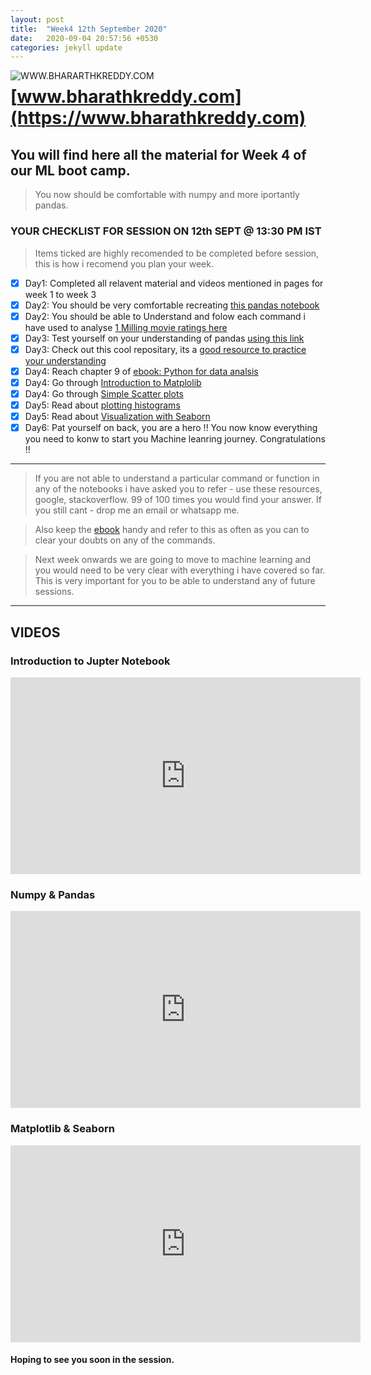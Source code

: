 ```yaml
---
layout: post
title:  "Week4 12th September 2020"
date:   2020-09-04 20:57:56 +0530
categories: jekyll update
---
```


<a href="https://www.bharathkreddy.com"><img align="left" src="https://i.imgur.com/axjt3Qe.png" alt="WWW.BHARARTHKREDDY.COM" title="www.bharathkreddy.com"></a>
# [www.bharathkreddy.com](https://www.bharathkreddy.com)<br>


## You will find here all the material for Week 4 of our ML boot camp. 

> You now should be comfortable with numpy and more iportantly pandas.


### YOUR CHECKLIST FOR SESSION ON 12th SEPT @ 13:30 PM IST


> Items ticked are highly recomended to be completed before session, this is how i recomend you plan your week.


- [x] Day1: Completed all relavent material and videos mentioned in pages for week 1 to week 3
- [x] Day2: You should be very comfortable recreating [this pandas notebook](https://github.com/bharathkreddy/ML-Bootcamp/blob/master/EDA.ipynb)
- [x] Day2: You should be able to Understand and folow each command i have used to analyse [1 Milling movie ratings here](https://github.com/bharathkreddy/ML-Bootcamp/blob/master/MovieLens%201M%20Dataset.ipynb)
- [x] Day3: Test yourself on your understanding of pandas [using this link](https://www.machinelearningplus.com/python/101-pandas-exercises-python/)
- [x] Day3: Check out this cool repositary, its a [good resource to practice your understanding](https://github.com/guipsamora/pandas_exercises#getting-and-knowing)
- [x] Day4: Reach chapter 9 of [ebook: Python for data analsis](https://github.com/bharathkreddy/ML-Bootcamp/blob/master/000%20Python_for_Data_Analysis__Data_Wran(z-lib.org).pdf)
- [x] Day4: Go through [Introduction to Matplolib](https://github.com/bharathkreddy/ML-Bootcamp/blob/master/00%20Introduction-To-Matplotlib.ipynb)
- [x] Day4: Go through [Simple Scatter plots](https://github.com/bharathkreddy/ML-Bootcamp/blob/master/Simple%20Sactter%20Plots.ipynb)
- [x] Day5: Read about [plotting histograms](https://github.com/bharathkreddy/ML-Bootcamp/blob/master/05-Histograms-and-Binnings.ipynb)
- [x] Day5: Read about [Visualization with Seaborn](https://github.com/bharathkreddy/ML-Bootcamp/blob/master/14-Visualization-With-Seaborn.ipynb)
- [x] Day6: Pat yourself on back, you are a hero !! You now know everything you need to konw to start you Machine leanring journey. Congratulations !! 

---

> If you are not able to understand a particular command or function in any of the notebooks i have asked you to refer - use these resources, google, stackoverflow. 99 of 100 times you would find your answer. If you still cant - drop me an email or whatsapp me.


> Also keep the [ebook](https://github.com/bharathkreddy/ML-Bootcamp/blob/master/000%20Python_for_Data_Analysis__Data_Wran(z-lib.org).pdf) handy and refer to this as often as you can to clear your doubts on any of the commands.


> Next week onwards we are going to move to machine learning and you would need to be very clear with everything i have covered so far. This is very important for you to be able to understand any of future sessions.

---
## VIDEOS

### Introduction to Jupter Notebook
<iframe width="560" height="315" src="https://www.youtube.com/embed/x8X4EOEOpiY" frameborder="0" allow="accelerometer; autoplay; clipboard-write; encrypted-media; gyroscope; picture-in-picture" allowfullscreen></iframe>

### Numpy & Pandas
<iframe width="560" height="315" src="https://www.youtube.com/embed/qPOLG8wwE0Y" frameborder="0" allow="accelerometer; autoplay; clipboard-write; encrypted-media; gyroscope; picture-in-picture" allowfullscreen></iframe>

### Matplotlib & Seaborn
<iframe width="560" height="315" src="https://www.youtube.com/embed/nA9kbKxTtLY" frameborder="0" allow="accelerometer; autoplay; clipboard-write; encrypted-media; gyroscope; picture-in-picture" allowfullscreen></iframe>

#### Hoping to see you soon in the session.
